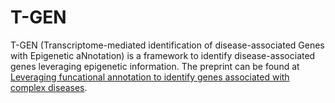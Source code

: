 # T-GEN

T-GEN (Transcriptome-mediated identification of disease-associated Genes with Epigenetic aNnotation) is a framework to identify disease-associated genes leveraging epigenetic information. The preprint can be found at [Leveraging funcational annotation to identify genes associated with complex diseases](https://www.biorxiv.org/content/10.1101/529297v4).
